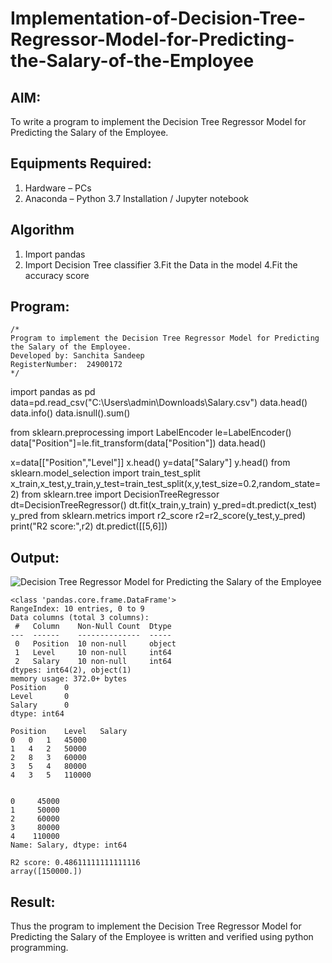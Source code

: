 # Implementation-of-Decision-Tree-Regressor-Model-for-Predicting-the-Salary-of-the-Employee

## AIM:
To write a program to implement the Decision Tree Regressor Model for Predicting the Salary of the Employee.

## Equipments Required:
1. Hardware – PCs
2. Anaconda – Python 3.7 Installation / Jupyter notebook

## Algorithm
1. Import pandas
2. Import Decision Tree classifier
3.Fit the Data in the model 
4.Fit the accuracy score 

## Program:
```
/*
Program to implement the Decision Tree Regressor Model for Predicting the Salary of the Employee.
Developed by: Sanchita Sandeep
RegisterNumber:  24900172
*/
```
import pandas as pd
data=pd.read_csv("C:\\Users\\admin\\Downloads\\Salary.csv")
data.head()
data.info()
data.isnull().sum()

from sklearn.preprocessing import LabelEncoder
le=LabelEncoder()
data["Position"]=le.fit_transform(data["Position"])
data.head()

x=data[["Position","Level"]]
x.head()
y=data["Salary"]
y.head()
from sklearn.model_selection import train_test_split
x_train,x_test,y_train,y_test=train_test_split(x,y,test_size=0.2,random_state=2)
from sklearn.tree import DecisionTreeRegressor
dt=DecisionTreeRegressor()
dt.fit(x_train,y_train)
y_pred=dt.predict(x_test)
y_pred
from sklearn.metrics import r2_score
r2=r2_score(y_test,y_pred)
print("R2 score:",r2)
dt.predict([[5,6]])





## Output:
![Decision Tree Regressor Model for Predicting the Salary of the Employee](sam.png)
```
<class 'pandas.core.frame.DataFrame'>
RangeIndex: 10 entries, 0 to 9
Data columns (total 3 columns):
 #   Column    Non-Null Count  Dtype 
---  ------    --------------  ----- 
 0   Position  10 non-null     object
 1   Level     10 non-null     int64 
 2   Salary    10 non-null     int64 
dtypes: int64(2), object(1)
memory usage: 372.0+ bytes
Position    0
Level       0
Salary      0
dtype: int64

Position	Level	Salary
0	0	1	45000
1	4	2	50000
2	8	3	60000
3	5	4	80000
4	3	5	110000


0     45000
1     50000
2     60000
3     80000
4    110000
Name: Salary, dtype: int64

R2 score: 0.48611111111111116
array([150000.])
```






## Result:
Thus the program to implement the Decision Tree Regressor Model for Predicting the Salary of the Employee is written and verified using python programming.

